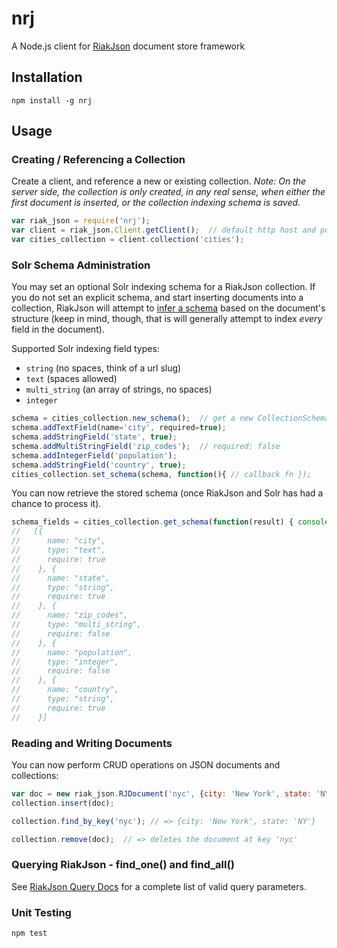 nrj
===

A Node.js client for [RiakJson](https://github.com/basho-labs/riak_json/) document store framework

## Installation
```
npm install -g nrj
```

## Usage

### Creating / Referencing a Collection
Create a client, and reference a new or existing collection. 
*Note: On the server side, the collection is only created, in any real sense, when either the first document is inserted, or
the collection indexing schema is saved.*

```js
var riak_json = require('nrj');
var client = riak_json.Client.getClient();  // default http host and port
var cities_collection = client.collection('cities');
```

### Solr Schema Administration
You may set an optional Solr indexing schema for a RiakJson collection.
If you do not set an explicit schema, and start inserting documents into a collection, RiakJson will
attempt to [infer a schema](https://github.com/basho-labs/riak_json/blob/master/docs/architecture.md#inferred-schemas) based 
on the document's structure (keep in mind, though, that is will generally attempt to index *every* field in the document).

Supported Solr indexing field types:
 - ```string``` (no spaces, think of a url slug)
 - ```text``` (spaces allowed)
 - ```multi_string``` (an array of strings, no spaces)
 - ```integer```

```js
schema = cities_collection.new_schema();  // get a new CollectionSchema object
schema.addTextField(name='city', required=true);
schema.addStringField('state', true);
schema.addMultiStringField('zip_codes');  // required: false
schema.addIntegerField('population');
schema.addStringField('country', true);
cities_collection.set_schema(schema, function(){ // callback fn });
```

You can now retrieve the stored schema (once RiakJson and Solr has had a chance to process it).
```js
schema_fields = cities_collection.get_schema(function(result) { console.log(result) })
//   [{
//      name: "city",
//      type: "text",
//      require: true
//    }, {
//      name: "state",
//      type: "string",
//      require: true
//    }, {
//      name: "zip_codes",
//      type: "multi_string",
//      require: false
//    }, {
//      name: "population",
//      type: "integer",
//      require: false
//    }, {
//      name: "country",
//      type: "string",
//      require: true
//    }]
```

### Reading and Writing Documents
You can now perform CRUD operations on JSON documents and collections:
```js
var doc = new riak_json.RJDocument('nyc', {city: 'New York', state: 'NY'}); // key = 'nyc'
collection.insert(doc);

collection.find_by_key('nyc'); // => {city: 'New York', state: 'NY'}

collection.remove(doc);  // => deletes the document at key 'nyc'
```

### Querying RiakJson - find_one() and find_all()
See [RiakJson Query Docs](https://github.com/basho-labs/riak_json/blob/master/docs/query.md) 
for a complete list of valid query parameters.

### Unit Testing
```
npm test
```